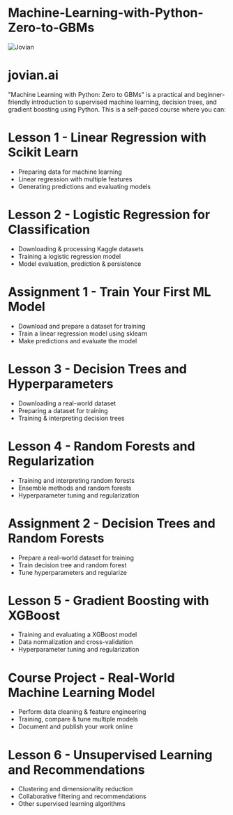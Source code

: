 # Machine-Learning-with-Python-Zero-to-GBMs

![Jovian](https://user-images.githubusercontent.com/57221314/136898102-27c3f44e-d105-453c-b424-94c579bd45e3.jpg)

# jovian.ai

"Machine Learning with Python: Zero to GBMs" is a practical and beginner-friendly introduction to supervised machine learning, decision trees, and gradient boosting using Python. This is a self-paced course where you can:

# Lesson 1 - Linear Regression with Scikit Learn
- Preparing data for machine learning
- Linear regression with multiple features
- Generating predictions and evaluating models

# Lesson 2 - Logistic Regression for Classification
- Downloading & processing Kaggle datasets
- Training a logistic regression model
- Model evaluation, prediction & persistence

# Assignment 1 - Train Your First ML Model
- Download and prepare a dataset for training
- Train a linear regression model using sklearn
- Make predictions and evaluate the model

# Lesson 3 - Decision Trees and Hyperparameters
- Downloading a real-world dataset
- Preparing a dataset for training
- Training & interpreting decision trees

# Lesson 4 - Random Forests and Regularization
- Training and interpreting random forests
- Ensemble methods and random forests
- Hyperparameter tuning and regularization

# Assignment 2 - Decision Trees and Random Forests
- Prepare a real-world dataset for training
- Train decision tree and random forest
- Tune hyperparameters and regularize

# Lesson 5 - Gradient Boosting with XGBoost
- Training and evaluating a XGBoost model
- Data normalization and cross-validation
- Hyperparameter tuning and regularization

# Course Project - Real-World Machine Learning Model
- Perform data cleaning & feature engineering
- Training, compare & tune multiple models
- Document and publish your work online

# Lesson 6 - Unsupervised Learning and Recommendations
- Clustering and dimensionality reduction
- Collaborative filtering and recommendations
- Other supervised learning algorithms
